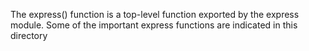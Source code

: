 The express() function is a top-level function exported by the express module.
Some of the important express functions are indicated in this directory

